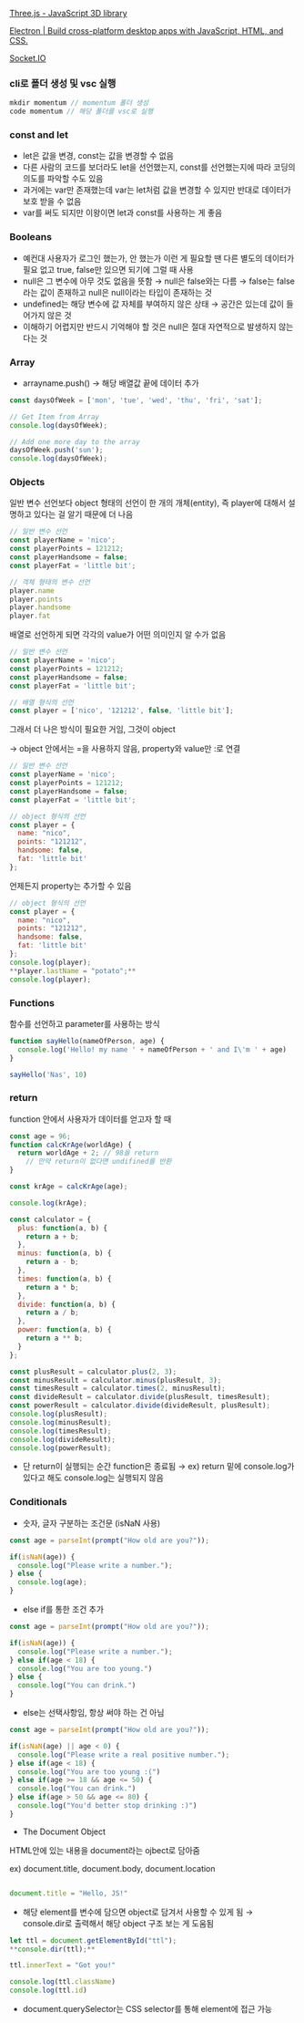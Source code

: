 [Three.js - JavaScript 3D library](https://threejs.org/)

[Electron | Build cross-platform desktop apps with JavaScript, HTML, and CSS.](https://www.electronjs.org/)

[Socket.IO](https://socket.io/)

### **cli로 폴더 생성 및 vsc 실행**

```jsx
mkdir momentum // momentum 폴더 생성
code momentum // 해당 폴더를 vsc로 실행
```

### **const and let**

- let은 값을 변경, const는 값을 변경할 수 없음
- 다른 사람의 코드를 보더라도 let을 선언했는지, const를 선언했는지에 따라 코딩의 의도를 파악할 수도 있음
- 과거에는 var만 존재했는데 var는 let처럼 값을 변경할 수 있지만 반대로 데이터가 보호 받을 수 없음
- var를 써도 되지만 이왕이면 let과 const를 사용하는 게 좋음

### **Booleans**

- 예컨대 사용자가 로그인 했는가, 안 했는가 이런 게 필요할 땐 다른 별도의 데이터가 필요 없고 true, false만 있으면 되기에 그럴 때 사용
- null은 그 변수에 아무 것도 없음을 뜻함 → null은 false와는 다름 → false는 false라는 값이 존재하고 null은 null이라는 타입이 존재하는 것
- undefined는 해당 변수에 값 자체를 부여하지 않은 상태 → 공간은 있는데 값이 들어가지 않은 것
- 이해하기 어렵지만 반드시 기억해야 할 것은 null은 절대 자연적으로 발생하지 않는다는 것

### **Array**

- arrayname.push() → 해당 배열값 끝에 데이터 추가

```jsx
const daysOfWeek = ['mon', 'tue', 'wed', 'thu', 'fri', 'sat'];

// Get Item from Array
console.log(daysOfWeek);

// Add one more day to the array
daysOfWeek.push('sun');
console.log(daysOfWeek);
```

### **Objects**

일반 변수 선언보다 object 형태의 선언이 한 개의 개체(entity), 즉 player에 대해서 설명하고 있다는 걸 알기 때문에 더 나음

```jsx
// 일반 변수 선언
const playerName = 'nico';
const playerPoints = 121212;
const playerHandsome = false;
const playerFat = 'little bit';

// 객체 형태의 변수 선언
player.name
player.points
player.handsome
player.fat
```

배열로 선언하게 되면 각각의 value가 어떤 의미인지 알 수가 없음

```jsx
// 일반 변수 선언
const playerName = 'nico';
const playerPoints = 121212;
const playerHandsome = false;
const playerFat = 'little bit';

// 배열 형식의 선언
const player = ['nico', '121212', false, 'little bit'];
```

그래서 더 나은 방식이 필요한 거임, 그것이 object

→ object 안에서는 =을 사용하지 않음, property와 value만 :로 연결

```jsx
// 일반 변수 선언
const playerName = 'nico';
const playerPoints = 121212;
const playerHandsome = false;
const playerFat = 'little bit';

// object 형식의 선언
const player = {
  name: "nico",
  points: "121212",
  handsome: false,
  fat: 'little bit'
};
```

언제든지 property는 추가할 수 있음

```jsx
// object 형식의 선언
const player = {
  name: "nico",
  points: "121212",
  handsome: false,
  fat: 'little bit'
};
console.log(player);
**player.lastName = "potato";**
console.log(player);
```

### **Functions**

함수를 선언하고 parameter를 사용하는 방식

```jsx
function sayHello(nameOfPerson, age) {
  console.log('Hello! my name ' + nameOfPerson + ' and I\'m ' + age)
}

sayHello('Nas', 10)
```

### **return**

function 안에서 사용자가 데이터를 얻고자 할 때

```jsx
const age = 96;
function calcKrAge(worldAge) {
  return worldAge + 2; // 98을 return
	// 만약 return이 없다면 undifined를 반환
}

const krAge = calcKrAge(age);

console.log(krAge);
```

```jsx
const calculator = {
  plus: function(a, b) {
    return a + b;
  },
  minus: function(a, b) {
    return a - b;
  },
  times: function(a, b) {
    return a * b;
  },
  divide: function(a, b) {
    return a / b;
  },
  power: function(a, b) {
    return a ** b;
  }
};

const plusResult = calculator.plus(2, 3);
const minusResult = calculator.minus(plusResult, 3);
const timesResult = calculator.times(2, minusResult);
const divideResult = calculator.divide(plusResult, timesResult);
const powerResult = calculator.divide(divideResult, plusResult);
console.log(plusResult);
console.log(minusResult);
console.log(timesResult);
console.log(divideResult);
console.log(powerResult);
```

- 단 return이 실행되는 순간 function은 종료됨 → ex) return 밑에 console.log가 있다고 해도 console.log는 실행되지 않음

### **Conditionals**

- 숫자, 글자 구분하는 조건문 (isNaN 사용)

```jsx
const age = parseInt(prompt("How old are you?"));

if(isNaN(age)) {
  console.log("Please write a number.");
} else {
  console.log(age);
}
```

- else if를 통한 조건 추가

```jsx
const age = parseInt(prompt("How old are you?"));

if(isNaN(age)) {
  console.log("Please write a number.");
} else if(age < 18) {
  console.log("You are too young.")
} else {
  console.log("You can drink.")
}
```

- else는 선택사항임, 항상 써야 하는 건 아님

```jsx
const age = parseInt(prompt("How old are you?"));

if(isNaN(age) || age < 0) {
  console.log("Please write a real positive number.");
} else if(age < 18) {
  console.log("You are too young :(")
} else if(age >= 18 && age <= 50) {
  console.log("You can drink.")
} else if(age > 50 && age <= 80) {
  console.log("You'd better stop drinking :)")
}
```

- The Document Object

HTML안에 있는 내용을 document라는 ojbect로 담아줌

ex) document.title, document.body, document.location

```jsx

document.title = "Hello, JS!"
```

- 해당 element를 변수에 담으면 object로 담겨서 사용할 수 있게 됨 → console.dir로 출력해서 해당 object 구조 보는 게 도움됨

```jsx
let ttl = document.getElementById("ttl");
**console.dir(ttl);**

ttl.innerText = "Got you!"

console.log(ttl.className)
console.log(ttl.id)
```

- document.querySelector는 CSS selector를 통해 element에 접근 가능